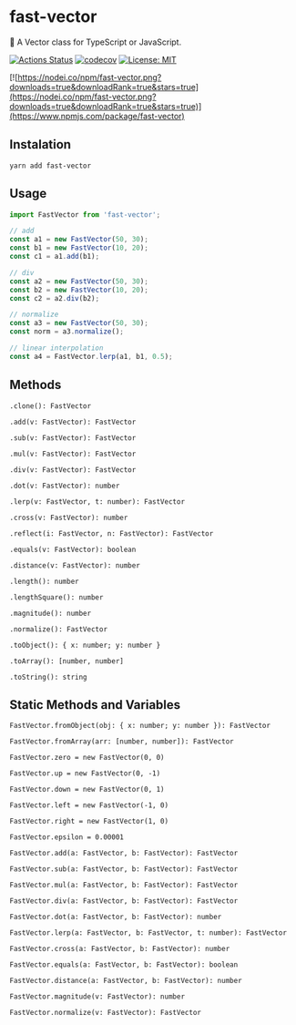 # fast-vector
🤪 A Vector class for TypeScript or JavaScript.

[![Actions Status](https://github.com/PRNDcompany/fast-vector/workflows/build/badge.svg)](https://github.com/PRNDcompany/fast-vector/actions)
[![codecov](https://codecov.io/gh/PRNDcompany/fast-vector/branch/master/graph/badge.svg)](https://codecov.io/gh/PRNDcompany/fast-vector)
[![License: MIT](https://img.shields.io/badge/License-MIT-yellow.svg)](https://opensource.org/licenses/MIT)

[![https://nodei.co/npm/fast-vector.png?downloads=true&downloadRank=true&stars=true](https://nodei.co/npm/fast-vector.png?downloads=true&downloadRank=true&stars=true)](https://www.npmjs.com/package/fast-vector)

## Instalation
```shell script
yarn add fast-vector
```

## Usage
```typescript
import FastVector from 'fast-vector';

// add
const a1 = new FastVector(50, 30);
const b1 = new FastVector(10, 20);
const c1 = a1.add(b1);

// div
const a2 = new FastVector(50, 30);
const b2 = new FastVector(10, 20);
const c2 = a2.div(b2);

// normalize
const a3 = new FastVector(50, 30);
const norm = a3.normalize();

// linear interpolation
const a4 = FastVector.lerp(a1, b1, 0.5);
```

## Methods

`.clone(): FastVector`

`.add(v: FastVector): FastVector`

`.sub(v: FastVector): FastVector`

`.mul(v: FastVector): FastVector`

`.div(v: FastVector): FastVector`

`.dot(v: FastVector): number`

`.lerp(v: FastVector, t: number): FastVector`

`.cross(v: FastVector): number`

`.reflect(i: FastVector, n: FastVector): FastVector`

`.equals(v: FastVector): boolean`

`.distance(v: FastVector): number`

`.length(): number`

`.lengthSquare(): number`

`.magnitude(): number`

`.normalize(): FastVector`

`.toObject(): { x: number; y: number }`

`.toArray(): [number, number]`

`.toString(): string`

## Static Methods and Variables

`FastVector.fromObject(obj: { x: number; y: number }): FastVector`

`FastVector.fromArray(arr: [number, number]): FastVector`

`FastVector.zero = new FastVector(0, 0)`

`FastVector.up = new FastVector(0, -1)`

`FastVector.down = new FastVector(0, 1)`

`FastVector.left = new FastVector(-1, 0)`

`FastVector.right = new FastVector(1, 0)`

`FastVector.epsilon = 0.00001`

`FastVector.add(a: FastVector, b: FastVector): FastVector`

`FastVector.sub(a: FastVector, b: FastVector): FastVector`

`FastVector.mul(a: FastVector, b: FastVector): FastVector`

`FastVector.div(a: FastVector, b: FastVector): FastVector`

`FastVector.dot(a: FastVector, b: FastVector): number`

`FastVector.lerp(a: FastVector, b: FastVector, t: number): FastVector`

`FastVector.cross(a: FastVector, b: FastVector): number`

`FastVector.equals(a: FastVector, b: FastVector): boolean`

`FastVector.distance(a: FastVector, b: FastVector): number`

`FastVector.magnitude(v: FastVector): number`

`FastVector.normalize(v: FastVector): FastVector`
